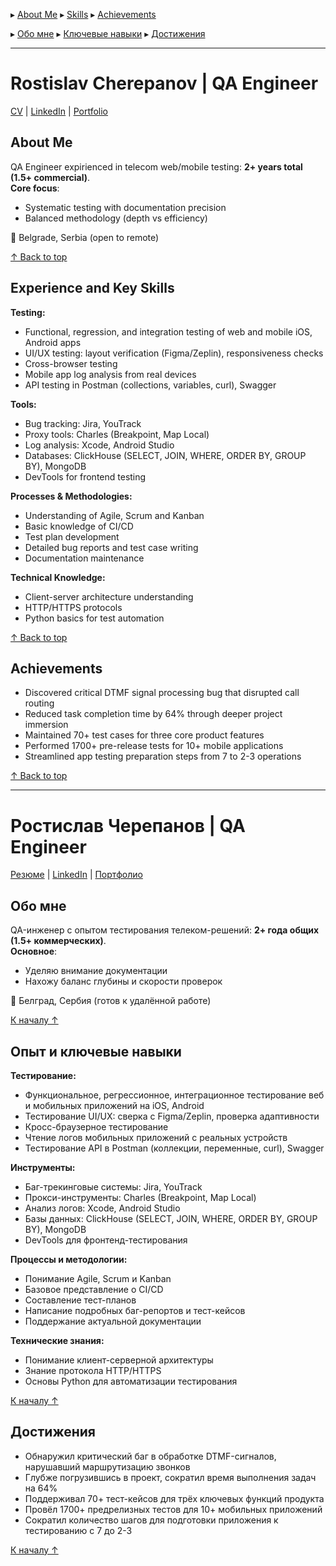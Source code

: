 <a name="table-of-contents"></a> ▸ [About Me](#about-me) ▸ [Skills](#skills) ▸ [Achievements](#achievements)
 
<a name="содержание"></a> ▸ [Обо мне](#обо-мне) ▸ [Ключевые навыки](#ключевые-навыки) ▸ [Достижения](#достижения)  

---

<!-- English version -->
# Rostislav Cherepanov | QA Engineer

[CV](https://drive.google.com/file/d/1-SLUfWtjm55hlBn2uD8r78-qlcPs82Gy/view?usp=sharing) | [LinkedIn](https://www.linkedin.com/in/webcheriff) | [Portfolio](https://github.com/webcheriff/portfolio/blob/main/Portfolio%20(EN).md)

<a name="about-me"></a>
## About Me
QA Engineer expirienced in telecom web/mobile testing: **2+ years total (1.5+ commercial)**.  
**Core focus**:  
- Systematic testing with documentation precision  
- Balanced methodology (depth vs efficiency)  

📍 Belgrade, Serbia (open to remote)  

[↑ Back to top](#table-of-contents)

<a name="skills"></a>
## Experience and Key Skills

**Testing:**
- Functional, regression, and integration testing of web and mobile iOS, Android apps
- UI/UX testing: layout verification (Figma/Zeplin), responsiveness checks
- Cross-browser testing
- Mobile app log analysis from real devices
- API testing in Postman (collections, variables, curl), Swagger

**Tools:**
- Bug tracking: Jira, YouTrack
- Proxy tools: Charles (Breakpoint, Map Local)
- Log analysis: Xcode, Android Studio
- Databases: ClickHouse (SELECT, JOIN, WHERE, ORDER BY, GROUP BY), MongoDB
- DevTools for frontend testing

**Processes & Methodologies:**
- Understanding of Agile, Scrum and Kanban
- Basic knowledge of CI/CD
- Test plan development
- Detailed bug reports and test case writing
- Documentation maintenance

**Technical Knowledge:**
- Client-server architecture understanding
- HTTP/HTTPS protocols
- Python basics for test automation

[↑ Back to top](#table-of-contents)

<a name="achievements"></a>
## Achievements
- Discovered critical DTMF signal processing bug that disrupted call routing
- Reduced task completion time by 64% through deeper project immersion
- Maintained 70+ test cases for three core product features
- Performed 1700+ pre-release tests for 10+ mobile applications
- Streamlined app testing preparation steps from 7 to 2-3 operations

[↑ Back to top](#table-of-contents)

---

<!-- Русская версия -->
# Ростислав Черепанов | QA Engineer

[Резюме](https://drive.google.com/file/d/10Sm3xO2HiyAhVDEQIFng8GJNZioKhTP2/view?usp=sharing) | [LinkedIn](https://www.linkedin.com/in/webcheriff) | [Портфолио](https://github.com/webcheriff/portfolio/blob/main/Portfolio%20(RU).md)

<a name="обо-мне"></a>
## Обо мне
QA-инженер с опытом тестирования телеком-решений: **2+ года общих (1.5+ коммерческих)**.  
**Основное**:  
- Уделяю внимание документации  
- Нахожу баланс глубины и скорости проверок  

📍 Белград, Сербия (готов к удалённой работе)  

[К началу ↑](#содержание)

<a name="ключевые-навыки"></a>
## Опыт и ключевые навыки

**Тестирование:**
- Функциональное, регрессионное, интеграционное тестирование веб и мобильных приложений на iOS, Android
- Тестирование UI/UX: сверка с Figma/Zeplin, проверка адаптивности
- Кросс-браузерное тестирование
- Чтение логов мобильных приложений с реальных устройств
- Тестирование API в Postman (коллекции, переменные, curl), Swagger

**Инструменты:**
- Баг-трекинговые системы: Jira, YouTrack
- Прокси-инструменты: Charles (Breakpoint, Map Local)
- Анализ логов: Xcode, Android Studio
- Базы данных: ClickHouse (SELECT, JOIN, WHERE, ORDER BY, GROUP BY), MongoDB
- DevTools для фронтенд-тестирования

**Процессы и методологии:**
- Понимание Agile, Scrum и Kanban
- Базовое представление о CI/CD
- Составление тест-планов
- Написание подробных баг-репортов и тест-кейсов
- Поддержание актуальной документации

**Технические знания:**
- Понимание клиент-серверной архитектуры
- Знание протокола HTTP/HTTPS
- Основы Python для автоматизации тестирования

[К началу ↑](#содержание)

<a name="достижения"></a>
## Достижения
- Обнаружил критический баг в обработке DTMF-сигналов, нарушавший маршрутизацию звонков
- Глубже погрузившись в проект, сократил время выполнения задач на 64% 
- Поддерживал 70+ тест-кейсов для трёх ключевых функций продукта
- Провёл 1700+ предрелизных тестов для 10+ мобильных приложений
- Сократил количество шагов для подготовки приложения к тестированию с 7 до 2-3

[К началу ↑](#содержание)
